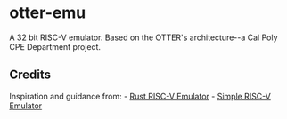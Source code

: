 # otter-emu
A 32 bit RISC-V emulator. Based on the OTTER's architecture--a Cal Poly CPE Department project.

## Credits
Inspiration and guidance from:
    - [Rust RISC-V Emulator](https://book.rvemu.app/)
    - [Simple RISC-V Emulator](https://fmash16.github.io/content/posts/riscv-emulator-in-c.html)